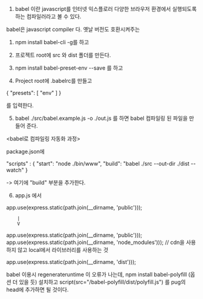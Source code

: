 1. babel 이란 javascript를 인터넷 익스플로러 다양한 브라우저 환경에서
실행되도록 하는 컴파일러라고 볼 수 있다.

babel은 javascript compiler 다. 옛날 버전도 호환시켜주는

1. npm install babel-cli -g를 하고

2. 프로젝트 root에 src 와 dist 폴더를 만든다.

3. npm install babel-preset-env --save 를 하고

4. Project root에 .babelrc를 만들고

{
  "presets": [
    "env"
  ]
}

를 입력한다.

5. babel ./src/babel.example.js -o ./out.js 를 하면
babel 컴파일링 된 파일을 만들어 준다.

<babel로 컴파일링 자동화 과정>

package.json에

"scripts" : {
  "start": "node ./bin/www",
  "build": "babel ./src --out-dir ./dist --watch"
}

-> 여기에 "build" 부분을 추가한다.

6. app.js 에서

app.use(express.static(path.join(__dirname, 'public')));

		|
		V

app.use(express.static(path.join(__dirname, 'public')));
app.use(express.static(path.join(__dirname, 'node_modules')));
// cdn을 사용하지 않고 local에서 라이브러리를 사용하는 것

app.use(express.static(path.join(__dirname, 'dist')));



babel 이용시 regenerateruntime 이 오류가 나는데,
npm install babel-polyfill (옵션 더 있을 듯) 설치하고
script(src="/babel-polyfill/dist/polyfill.js") 를 pug의
head에 추가하면 될 것이다.
